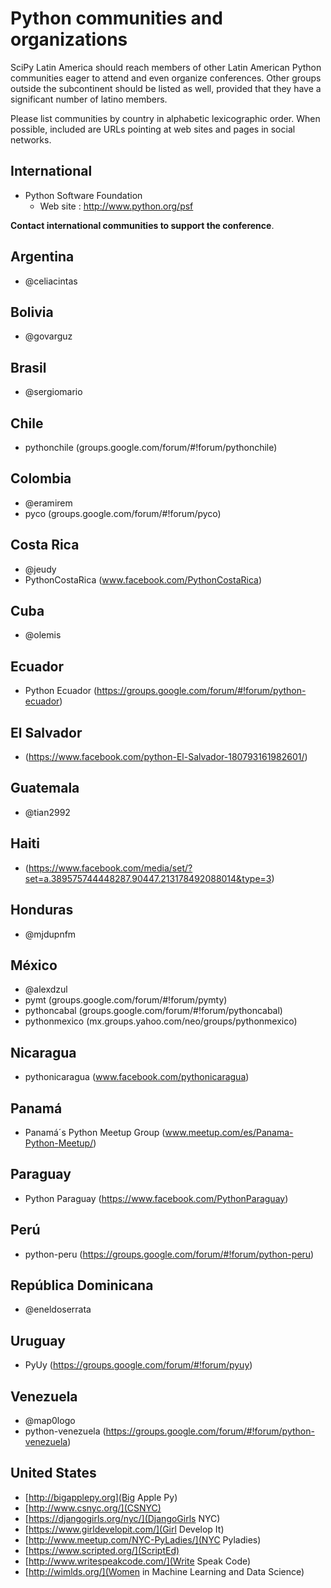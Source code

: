 
# Python communities and organizations

SciPy Latin America should reach members of other Latin American
Python communities eager to attend and even organize conferences.
Other groups outside the subcontinent should be listed as well,
provided that they have a significant number of latino members.

Please list communities by country in alphabetic lexicographic order.
When possible, included are URLs pointing at web sites and pages in
social networks.

## International

- Python Software Foundation
  * Web site : http://www.python.org/psf

**Contact international communities to support the conference**.

## Argentina

- @celiacintas


## Bolivia

- @govarguz


## Brasil

- @sergiomario


## Chile

- pythonchile (groups.google.com/forum/#!forum/pythonchile)


## Colombia
- @eramirem
- pyco (groups.google.com/forum/#!forum/pyco)


## Costa Rica

- @jeudy
- PythonCostaRica (www.facebook.com/PythonCostaRica)

## Cuba

- @olemis


## Ecuador 

- Python Ecuador (https://groups.google.com/forum/#!forum/python-ecuador)

## El Salvador 

- (https://www.facebook.com/python-El-Salvador-180793161982601/)


## Guatemala 

- @tian2992


## Haiti 

- (https://www.facebook.com/media/set/?set=a.389575744448287.90447.213178492088014&type=3)


## Honduras 

- @mjdupnfm


## México
  - @alexdzul
  - pymt (groups.google.com/forum/#!forum/pymty)
  - pythoncabal (groups.google.com/forum/#!forum/pythoncabal)
  - pythonmexico (mx.groups.yahoo.com/neo/groups/pythonmexico)
  
  
## Nicaragua
  - pythonicaragua (www.facebook.com/pythonicaragua)
  
  
## Panamá
  - Panamá´s Python Meetup Group (www.meetup.com/es/Panama-Python-Meetup/)
  
  
## Paraguay 

- Python Paraguay (https://www.facebook.com/PythonParaguay)


## Perú
  - python-peru (https://groups.google.com/forum/#!forum/python-peru)
  
  
## República Dominicana 

- @eneldoserrata


## Uruguay 

- PyUy (https://groups.google.com/forum/#!forum/pyuy)

## Venezuela
  - @map0logo
  - python-venezuela (https://groups.google.com/forum/#!forum/python-venezuela)

## United States

- [http://bigapplepy.org](Big Apple Py)
- [http://www.csnyc.org/](CSNYC)
- [https://djangogirls.org/nyc/](DjangoGirls NYC)
- [https://www.girldevelopit.com/](Girl Develop It)
- [http://www.meetup.com/NYC-PyLadies/](NYC Pyladies)
- [https://www.scripted.org/](ScriptEd)
- [http://www.writespeakcode.com/](Write Speak Code)
- [http://wimlds.org/](Women in Machine Learning and Data Science)

